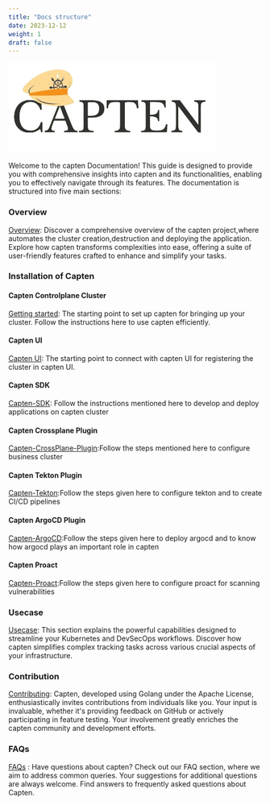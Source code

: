 ```yaml
---
title: "Docs structure"
date: 2023-12-12
weight: 1
draft: false
---
```



![capten](./logo.png)


Welcome to the capten Documentation! This guide is designed to provide you with comprehensive insights into capten and its functionalities, enabling you to effectively navigate through its features. The documentation is structured into five main sections:

### Overview

[Overview](../2-overview/_index.en.md): Discover a comprehensive overview of the capten project,where automates the cluster creation,destruction and deploying the application. Explore how capten transforms complexities into ease, offering a suite of user-friendly features crafted to enhance and simplify your tasks.

###  Installation of Capten 

#### Capten Controlplane Cluster
[Getting started](../3-setup/installation/_index.en.md): The starting point to set up capten for bringing up your cluster. Follow the instructions here to use capten efficiently.

#### Capten UI
[Capten UI](../3-setup/capten-ui/_index.en.md): The starting point to connect with capten UI for registering the cluster in capten UI.

#### Capten SDK

[Capten-SDK](../3-setup/capten-sdk/_index.en.md): Follow the instructions mentioned here to develop and deploy applications on capten cluster

#### Capten Crossplane Plugin

[Capten-CrossPlane-Plugin](../3-setup/capten-crossplane/_index.en.md):Follow the steps mentioned here  to configure business cluster

#### Capten Tekton Plugin

[Capten-Tekton](../3-setup/capten-tekton/_index.en.md):Follow the steps given here to configure tekton and to create CI/CD pipelines


#### Capten ArgoCD Plugin

[Capten-ArgoCD](../3-setup/capten-argocd/_index.en.md):Follow the steps given here to deploy argocd and to know how argocd plays an important role in capten

#### Capten Proact

[Capten-Proact](../3-setup/capten-proact/_index.en.md):Follow the steps given here to configure proact for scanning vulnerabilities

### Usecase

[Usecase](../5-usecase/_index.en.md): This section explains the powerful capabilities designed to streamline your Kubernetes and DevSecOps workflows. Discover how capten simplifies complex tracking tasks across various crucial aspects of your infrastructure.

### Contribution

[Contributing](../6-contribution/_index.en.md): Capten, developed using Golang under the Apache License, enthusiastically invites contributions from individuals like you. Your input is invaluable, whether it's providing feedback on GitHub or actively participating in feature testing. Your involvement greatly enriches the capten community and development efforts.

### FAQs

[FAQs](../7-faq/_index.en.md) : Have questions about capten? Check out our FAQ section, where we aim to address common queries. Your suggestions for additional questions are always welcome. Find answers to frequently asked questions about Capten.

